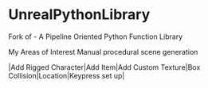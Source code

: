 # UnrealPythonLibrary
Fork of - A Pipeline Oriented Python Function Library

My Areas of Interest
Manual procedural scene generation 

|Add Rigged Character|Add Item|Add Custom Texture|Box Collision|Location|Keypress set up|
 
